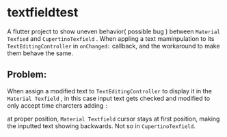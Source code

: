 # textfieldtest

A flutter project to show uneven behavior( possible bug ) between `Material Texfied` and `CupertinoTexfield` . 
When appling a text maminpulation to its `TextEditingController` in `onChanged:` callback, and the workaround to make them behave the same.

## Problem:

When assign a modified text to `TextEditingController` to display it in the `Material Texfield` , in this case input text gets checked and modified to only accept time charcters adding `:`

 at proper position, `Material Textfield` cursor stays at first position, making the inputted text showing backwards. Not so in `CupertinoTexfield`.  


